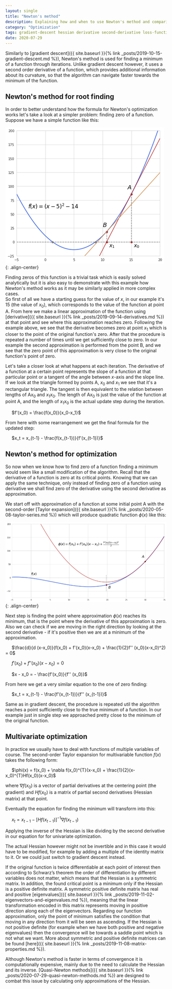 ```yaml
---
layout: single
title: "Newton's method"
description: Explaining how and when to use Newton's method and comparing it to gradient descent
category: "Optimization"
tags: gradient-descent hessian derivative second-derivative loss-function taylor-series taylor-expansion symmetric-matrix positive-definite-matrix Hessian Schwarz’s-theorem
date: 2020-07-29
---
```

 
Similarly to [gradient descent]({{ site.baseurl }}{% link _posts/2019-10-15-gradient-descent.md %}), Newton's method is used for finding a minimum of a function through iterations. Unlike gradient descent however, it uses a second order derivative of a function, which provides additional information about its curvature, so that the algorithm can navigate faster towards the minimum of the function.
 
## Newton's method for root finding
 
In order to better understand how the formula for Newton's optimization works let's take a look at a simpler problem: finding zero of a function. Suppose we have a simple function like this:
 
![](/assets/images/optimization/newton_zero_finding.png){: .align-center}
 
Finding zeros of this function is a trivial task which is easily solved analytically but it is also easy to demonstrate with this example how Newton's method works as it may be similarly applied in more complex cases.<br>
So first of all we have a starting guess for the value of $x$, in our example it's 15 (the value of $x_0$), which corresponds to the value of the function at point A. From here we make a linear approximation of the function using [derivative]({{ site.baseurl }}{% link _posts/2019-09-14-derivatives.md %}) at that point and see where this approximation reaches zero. Following the example above, we see that the derivative becomes zero at point $x_1$ which is closer to the point of the original function's zero. After that the procedure is repeated a number of times until we get sufficiently close to zero. In our example the second approximation is performed from the point B, and we see that the zero point of this approximation is very close to the original function's point of zero.
 
Let's take a closer look at what happens at each iteration. The derivative of a function at a certain point represents the slope of a function at that particular point or a tangent of the angle between $x$-axis and the slope line. If we look at the triangle formed by points A, $x_0$ and $x_1$ we see that it's a rectangular triangle. The tangent is then equivalent to the relation between lengths of A$x_0$ and $x_1 x_0$. The length of A$x_0$ is just the value of the function at point A, and the length of $x_1 x_0$ is the actual update step during the iteration.   
 
&nbsp;&nbsp;&nbsp;&nbsp;
$f'(x_0) = \frac{f(x_0)}{x_0-x_1}$
 
From here with some rearrangement we get the final formula for the updated step:
 
&nbsp;&nbsp;&nbsp;&nbsp;
$x_t = x_{t-1} - \frac{f(x_{t-1})}{f'(x_{t-1})}$
 
## Newton's method for optimization
 
So now when we know how to find zero of a function finding a minimum would seem like a small modification of the algorithm. Recall that the derivative of a function is zero at its critical points. Knowing that we can apply the same technique, only instead of finding zero of a function using derivative we shall find zero of the derivative using the second derivative as approximation.
 
We start off with approximation of a function at some initial point A with the second-order [Taylor expansion]({{ site.baseurl }}{% link _posts/2020-05-08-taylor-series.md %}) which will produce quadratic function $\phi(x)$ like this:
 
![](/assets/images/optimization/newton_optimization.png){: .align-center}
 
Next step is finding the point where approximation $\phi(x)$ reaches its minimum, that is the point where the derivative of this approximation is zero. Also we can check if we are moving in the right direction by looking at the second derivative - if it's positive then we are at a minimum of the approximation.
 
&nbsp;&nbsp;&nbsp;&nbsp;
$\frac{d}{d (x-x_0)}(f(x_0) + f'(x_0)(x-x_0) + \frac{1}{2}f'' (x_0)(x-x_0)^2) = 0$
 
&nbsp;&nbsp;&nbsp;&nbsp;
$f'(x_0) + f'' (x_0)(x-x_0) = 0$
 
&nbsp;&nbsp;&nbsp;&nbsp;
$x - x_0 = - \frac{f'(x_0)}{f'' (x_0)}$
 
From here we get a very similar equation to the one of zero finding:
 
&nbsp;&nbsp;&nbsp;&nbsp;
$x_t = x_{t-1} - \frac{f'(x_{t-1})}{f'' (x_{t-1})}$
 
Same as in gradient descent, the procedure is repeated util the algorithm reaches a point sufficiently close to the true minimum of a function. In our example just in single step we approached pretty close to the minimum of the original function.
 
## Multivariate optimization  
 
In practice we usually have to deal with functions of multiple variables of course. The second-order Taylor expansion for multivariable function $f(x)$ takes the following form:
 
&nbsp;&nbsp;&nbsp;&nbsp;
$\phi(x) = f(x_0) + \nabla f(x_0)^{T}(x-x_0) + \frac{1}{2}(x-x_0)^{T}Hf(x_0)(x-x_0)$
 
where $\nabla f(x_0)$ is a vector of partial derivatives at the centering point (the gradient) and $H f(x_0)$ is a matrix of partial second derivatives (Hessian matrix) at that point.  
 
Eventually the equation for finding the minimum will transform into this:
 
&nbsp;&nbsp;&nbsp;&nbsp;
$x_t = x_{t-1} - [H f(x_{t-1})]^{-1} \nabla f(x_{t-1})$

Applying the inverse of the Hessian is like dividing by the second derivative in our equation for for univariate optimization.  
 
The actual Hessian however might not be invertible and in this case it would have to be modified, for example by adding a multiple of the identity matrix to it. Or we could just switch to gradient descent instead.  
 
If the original function is twice differentiable at each point of interest then according to Schwarz’s theorem the order of differentiation by different variables does not matter, which means that the Hessian is a symmetric matrix. In addition, the found critical point is a minimum only if the Hessian is a positive definite matrix. A symmetric positive definite matrix has real and positive [eigenvalues]({{ site.baseurl }}{% link _posts/2019-11-02-eigenvectors-and-eigenvalues.md %}), meaning that the linear transformation encoded in this matrix represents moving in positive direction along each of the eigenvectors. Regarding our function approximation, only the point of minimum satisfies the condition that moving in any direction from it will be seen as ascending. If the Hessian is not positive definite (for example when we have both positive and negative eigenvalues) then the convergence will be towards a saddle point which is not what we want. More about symmetric and positive definite matrices can be found [here]({{ site.baseurl }}{% link _posts/2019-11-08-matrix-properties.md %}).
 
Although Newton's method is faster in terms of convergence it is computationally expensive, mainly due to the need to calculate the Hessian and its inverse. [Quasi-Newton methods]({{ site.baseurl }}{% link _posts/2020-07-29-quasi-newton-methods.md %}) are designed to combat this issue by calculating only approximations of the Hessian.